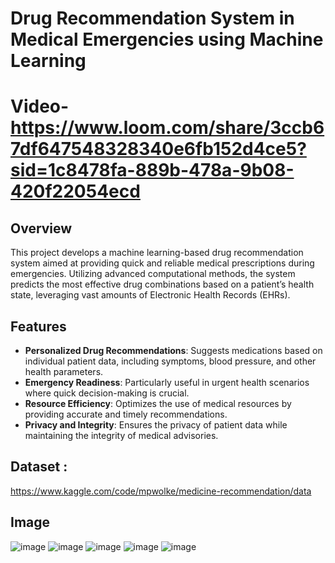 # Drug Recommendation System in Medical Emergencies using Machine Learning

# Video- https://www.loom.com/share/3ccb67df647548328340e6fb152d4ce5?sid=1c8478fa-889b-478a-9b08-420f22054ecd


## Overview
This project develops a machine learning-based drug recommendation system aimed at providing quick and reliable medical prescriptions during emergencies. Utilizing advanced computational methods, the system predicts the most effective drug combinations based on a patient’s health state, leveraging vast amounts of Electronic Health Records (EHRs).

## Features
- __Personalized Drug Recommendations__: Suggests medications based on individual patient data, including symptoms, blood pressure, and other health parameters.
- __Emergency Readiness__: Particularly useful in urgent health scenarios where quick decision-making is crucial.
- __Resource Efficiency__: Optimizes the use of medical resources by providing accurate and timely recommendations.
- __Privacy and Integrity__: Ensures the privacy of patient data while maintaining the integrity of medical advisories.

## Dataset : 
https://www.kaggle.com/code/mpwolke/medicine-recommendation/data



## Image
![image](https://github.com/user-attachments/assets/6d9f7543-8c04-491d-9e4f-d14b3b03562b)
![image](https://github.com/user-attachments/assets/8901fe2e-006b-4886-a137-d58e9b384718)
![image](https://github.com/PandeyMritunjay/Medicine-Recommendation-Systems/assets/99710180/7efc8919-3800-4733-bd51-c0b65fc59999)
![image](https://github.com/PandeyMritunjay/Medicine-Recommendation-Systems/assets/99710180/1be40302-84ba-456c-b765-79059feb917d)
![image](https://github.com/PandeyMritunjay/Medicine-Recommendation-Systems/assets/99710180/54fbadc5-2bd9-4dc0-836e-90b5efdb7897)



